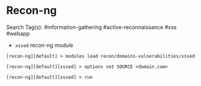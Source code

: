 # Recon-ng

Search Tag(s): #information-gathering #active-reconnaissance #xss #webapp

- `xssed` recon-ng module

```
[recon-ng][default] > modules load recon/domains-vulnerabilities/xssed

[recon-ng][default][xssed] > options set SOURCE <domain.com>

[recon-ng][default][xssed] > run
```